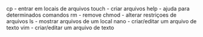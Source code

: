 cp  -  entrar em locais de arquivos
touch - criar arquivos
help  - ajuda para determinados comandos 
rm - remove
chmod - alterar restriçoes de arquivos
ls - mostrar arquivos de um local
nano - criar/editar um arquivo de texto
vim - criar/editar um arquivo de texto 

